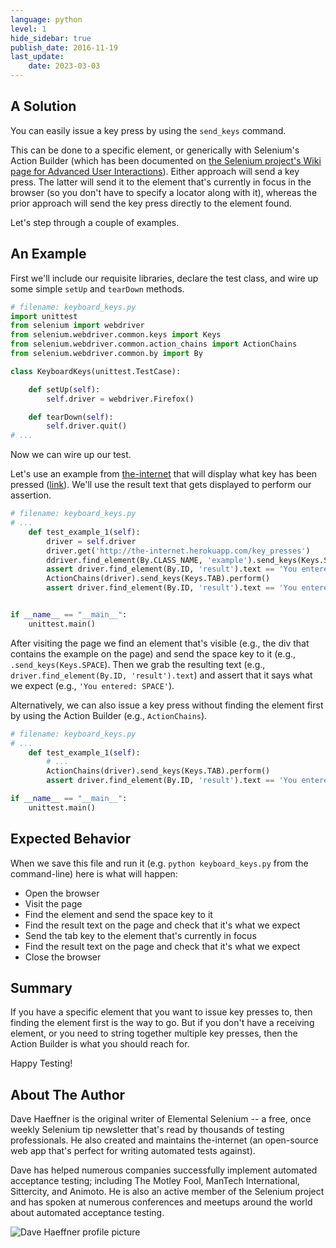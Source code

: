 ```yaml
---
language: python
level: 1
hide_sidebar: true
publish_date: 2016-11-19
last_update:
    date: 2023-03-03
---
```


## A Solution

You can easily issue a key press by using the `send_keys` command.

This can be done to a specific element, or generically with Selenium's Action Builder (which has been documented on [the Selenium project's Wiki page for Advanced User Interactions](https://github.com/SeleniumHQ/selenium/wiki/Advanced-User-Interactions)). Either approach will send a key press. The latter will send it to the element that's currently in focus in the browser (so you don't have to specify a locator along with it), whereas the prior approach will send the key press directly to the element found.

Let's step through a couple of examples.

## An Example

First we'll include our requisite libraries, declare the test class, and wire up some simple `setUp` and `tearDown` methods.

```python
# filename: keyboard_keys.py
import unittest
from selenium import webdriver
from selenium.webdriver.common.keys import Keys
from selenium.webdriver.common.action_chains import ActionChains
from selenium.webdriver.common.by import By

class KeyboardKeys(unittest.TestCase):

    def setUp(self):
        self.driver = webdriver.Firefox()

    def tearDown(self):
        self.driver.quit()
# ...
```

Now we can wire up our test.

Let's use an example from [the-internet](https://github.com/tourdedave/the-internet) that will display what key has been pressed ([link](http://the-internet.herokuapp.com/key_presses)). We'll use the result text that gets displayed to perform our assertion.

```python
# filename: keyboard_keys.py
# ...
    def test_example_1(self):
        driver = self.driver
        driver.get('http://the-internet.herokuapp.com/key_presses')
        ddriver.find_element(By.CLASS_NAME, 'example').send_keys(Keys.SPACE)
        assert driver.find_element(By.ID, 'result').text == 'You entered: SPACE'
        ActionChains(driver).send_keys(Keys.TAB).perform()
        assert driver.find_element(By.ID, 'result').text == 'You entered: TAB'


if __name__ == "__main__":
    unittest.main()
```

After visiting the page we find an element that's visible (e.g., the div that contains the example on the page) and send the space key to it (e.g., `.send_keys(Keys.SPACE`). Then we grab the resulting text (e.g., `driver.find_element(By.ID, 'result').text`) and assert that it says what we expect (e.g., `'You entered: SPACE'`).

Alternatively, we can also issue a key press without finding the element first by using the Action Builder (e.g., `ActionChains`).

```python
# filename: keyboard_keys.py
# ...
    def test_example_1(self):
        # ...
        ActionChains(driver).send_keys(Keys.TAB).perform()
        assert driver.find_element(By.ID, 'result').text == 'You entered: TAB'

if __name__ == "__main__":
    unittest.main()
```

## Expected Behavior

When we save this file and run it (e.g. `python keyboard_keys.py` from the command-line) here is what will happen:

+ Open the browser
+ Visit the page
+ Find the element and send the space key to it
+ Find the result text on the page and check that it's what we expect
+ Send the tab key to the element that's currently in focus
+ Find the result text on the page and check that it's what we expect
+ Close the browser

## Summary

If you have a specific element that you want to issue key presses to, then finding the element first is the way to go. But if you don't have a receiving element, or you need to string together multiple key presses, then the Action Builder is what you should reach for.

Happy Testing!

## About The Author

Dave Haeffner is the original writer of Elemental Selenium -- a free, once weekly Selenium tip newsletter that's read by thousands of testing professionals. He also created and maintains the-internet (an open-source web app that's perfect for writing automated tests against).

Dave has helped numerous companies successfully implement automated acceptance testing; including The Motley Fool, ManTech International, Sittercity, and Animoto. He is also an active member of the Selenium project and has spoken at numerous conferences and meetups around the world about automated acceptance testing.

![Dave Haeffner profile picture](/img/authors/dave-haeffner.jpeg#author-img 'a title')

